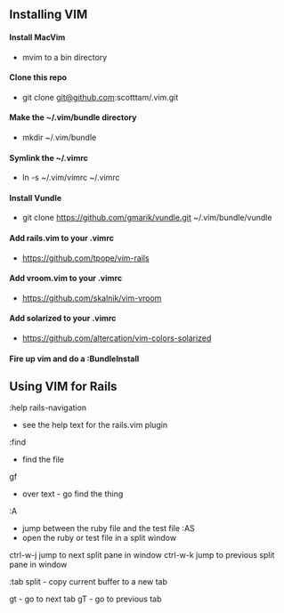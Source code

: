## Installing VIM

#### Install MacVim
  - mvim to a bin directory

#### Clone this repo
  - git clone git@github.com:scotttam/.vim.git

#### Make the ~/.vim/bundle directory
  - mkdir ~/.vim/bundle

#### Symlink the ~/.vimrc
  - ln -s ~/.vim/vimrc ~/.vimrc

#### Install Vundle
  - git clone https://github.com/gmarik/vundle.git ~/.vim/bundle/vundle

#### Add rails.vim to your .vimrc
  -  https://github.com/tpope/vim-rails

#### Add vroom.vim to your .vimrc
  -  https://github.com/skalnik/vim-vroom

#### Add solarized to your .vimrc
  -  https://github.com/altercation/vim-colors-solarized

#### Fire up vim and do a :BundleInstall

## Using VIM for Rails

:help rails-navigation 
  - see the help text for the rails.vim plugin

:find <thing>
  - find the file

gf
  - over text - go find the thing

:A
  - jump between the ruby file and the test file
:AS
  - open the ruby or test file in a split window

ctrl-w-j jump to next split pane in window
ctrl-w-k jump to previous split pane in window

:tab split - copy current buffer to a new tab

gt - go to next tab
gT - go to previous tab
